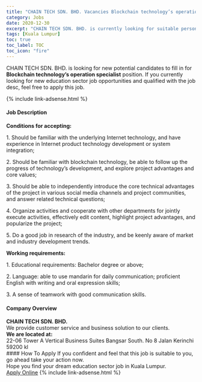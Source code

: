```yaml
---
title: "CHAIN TECH SDN. BHD. Vacancies Blockchain technology’s operation specialist" 
category: Jobs 
date: 2020-12-30 
excerpt: "CHAIN TECH SDN. BHD. is currently looking for suitable person to fill in the Blockchain technology’s operation specialist which positioned at Kuala Lumpur" 
tags: [Kuala Lumpur] 
toc: true 
toc_label: TOC 
toc_icon: "fire" 
--- 
```


<p>CHAIN TECH SDN. BHD. is looking for new potential candidates to fill in for <b>Blockchain technology’s operation specialist</b> position. If you currently looking for new education sector job opportunities and qualified with the job desc, feel free to apply this job.
</p>{% include link-adsense.html %} 
 <div><div><div><h4>Job Description</h4></div></div><div><div><span><div><p><strong>Conditions for accepting:</strong></p><p>1. Should be familiar with the underlying Internet technology, and have experience in Internet product technology development or system integration;</p><p>2. Should be familiar with blockchain technology, be able to follow up the progress of technology&#8217;s development, and explore project advantages and core values;</p><p>3. Should be able to independently introduce the core technical advantages of the project in various social media channels and project communities, and answer related technical questions;</p><p>4. Organize activities and cooperate with other departments for jointly execute activities, effectively edit content, highlight project advantages, and popularize the project;</p><p>5. Do a good job in research of the industry, and be keenly aware of market and industry development trends.</p><p><strong>Working requirements:</strong></p><p>1. Educational requirements: Bachelor degree or above;</p><p>2. Language: able to use mandarin for daily communication; proficient English with writing and oral expression skills;</p><p>3. A sense of teamwork with good communication skills.</p></div></span></div></div></div> 
<div><div><div><h4>Company Overview</h4></div></div><div><div><span><div><div><strong>CHAIN TECH SDN. BHD.&#160;</strong></div>
<div>We provide customer service and business solution to our clients.</div>
<div><strong>We are located at:</strong></div>
<div>22-06 Tower A Vertical Business Suites Bangsar South. No 8 Jalan Kerinchi 59200 kl&#160;</div></div></span></div></div></div> 
#### How To Apply 
If you confident and feel that this job is suitable to you, go ahead take your action now. <br/> 
Hope you find your dream education sector job in Kuala Lumpur. <br/> 
<a href="https://www.jobstreet.com.my/en/job/blockchain-technology’s-operation-specialist-4443319?jobId=jobstreet-my-job-4443319&sectionRank=8&token=0~b2070f5e-041f-49dd-8fd4-6d7c1237ccf1&fr=SRP%20View%20In%20New%20Ta" class="btn btn--info" target="_blank" rel="nofollow noopenner">Apply Online</a> 
{% include link-adsense.html %} 